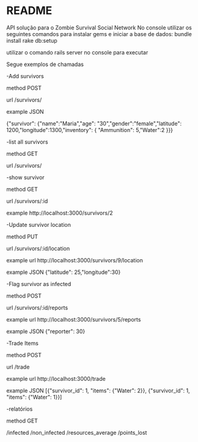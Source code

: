 # README
API solução para o Zombie Survival Social Network
No console utilizar os seguintes comandos para instalar gems e iniciar a base de dados: 
bundle install 
rake db:setup

utilizar o comando rails server no console para executar

Segue exemplos de chamadas

-Add survivors

method
POST

url
/survivors/

example JSON

{"survivor": {"name":"Maria","age": "30","gender":"female","latitude": 1200,"longitude":1300,"inventory": { "Ammunition": 5,"Water":2 }}}

-list all survivors

method
GET

url
/survivors/

-show survivor

method
GET

url
/survivors/:id

example
http://localhost:3000/survivors/2

-Update survivor location

method
PUT

url
/survivors/:id/location

example url
http://localhost:3000/survivors/9/location

example JSON
{"latitude": 25,"longitude":30}


-Flag survivor as infected

method
POST

url
/survivors/:id/reports

example url
http://localhost:3000/survivors/5/reports

example JSON
{"reporter": 30}

-Trade Items

method
POST

url
/trade

example url
http://localhost:3000/trade

example JSON
[{"survivor_id": 1, "items": {"Water": 2}}, {"survivor_id": 1, "items": {"Water": 1}}]

-relatórios

method
GET

/infected
/non_infected
/resources_average
/points_lost